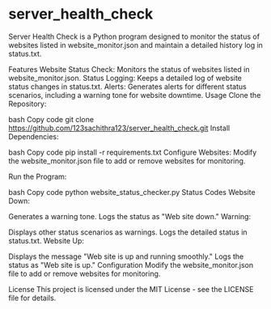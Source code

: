 # server_health_check
Server Health Check is a Python program designed to monitor the status of websites listed in website_monitor.json and maintain a detailed history log in status.txt.

Features
Website Status Check: Monitors the status of websites listed in website_monitor.json.
Status Logging: Keeps a detailed log of website status changes in status.txt.
Alerts: Generates alerts for different status scenarios, including a warning tone for website downtime.
Usage
Clone the Repository:

bash
Copy code
git clone https://github.com/123sachithra123/server_health_check.git
Install Dependencies:

bash
Copy code
pip install -r requirements.txt
Configure Websites:
Modify the website_monitor.json file to add or remove websites for monitoring.

Run the Program:

bash
Copy code
python website_status_checker.py
Status Codes
Website Down:

Generates a warning tone.
Logs the status as "Web site down."
Warning:

Displays other status scenarios as warnings.
Logs the detailed status in status.txt.
Website Up:

Displays the message "Web site is up and running smoothly."
Logs the status as "Web site is up."
Configuration
Modify the website_monitor.json file to add or remove websites for monitoring.

License
This project is licensed under the MIT License - see the LICENSE file for details.

